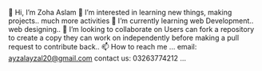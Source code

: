 👋 Hi, I’m Zoha Aslam
👀 I’m interested in learning new things, making projects.. much more activities
🌱 I’m currently learning web Development.. web designing..
💞️ I’m looking to collaborate on Users can fork a repository to create a copy they can work on independently before making a pull request to contribute back..
📫 How to reach me ... email: ayzalayzal20@gmail.com contact us: 03263774212 ...

<!---
zohaaslam/zohaaslam is a ✨ special ✨ repository because its `README.md` (this file) appears on your GitHub profile.
You can click the Preview link to take a look at your changes.
--->
